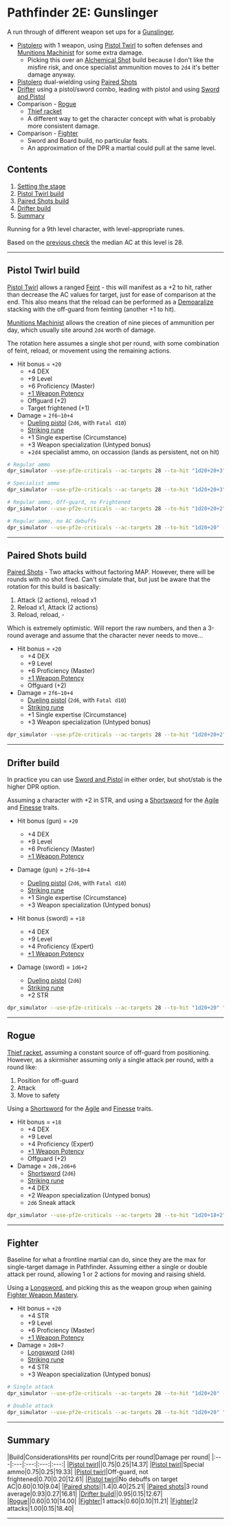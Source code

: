 # Pathfinder 2E: Gunslinger

A run through of different weapon set ups for a [Gunslinger](https://2e.aonprd.com/Classes.aspx?ID=20).

* [Pistolero](https://2e.aonprd.com/Ways.aspx?ID=2) with 1 weapon, using [Pistol Twirl](https://2e.aonprd.com/Feats.aspx?ID=3162) to soften defenses and [Munitions Machinist](https://2e.aonprd.com/Feats.aspx?ID=3172) for some extra damage.
  * Picking this over an [Alchemical Shot](https://2e.aonprd.com/Feats.aspx?ID=3165) build because I don't like the misfire risk, and once specialist ammunition moves to `2d4` it's better damage anyway.
* [Pistolero](https://2e.aonprd.com/Ways.aspx?ID=2) dual-wielding using [Paired Shots](https://2e.aonprd.com/Feats.aspx?ID=3168)
* [Drifter](https://2e.aonprd.com/Ways.aspx?ID=1) using a pistol/sword combo, leading with pistol and using [Sword and Pistol](https://2e.aonprd.com/Feats.aspx?ID=3159)
* Comparison - [Rogue](https://2e.aonprd.com/Classes.aspx?ID=37)
  * [Thief racket](https://2e.aonprd.com/Rackets.aspx)
  * A different way to get the character concept with what is probably more consistent damage.
* Comparison - [Fighter](https://2e.aonprd.com/Classes.aspx?ID=35)
  * Sword and Board build, no particular feats.
  * An approximation of the DPR a martial could pull at the same level.

## Contents

1. [Setting the stage](#setting-the-stage)
1. [Pistol Twirl build](#pistol-twirl-build)
1. [Paired Shots build](#paired-shots-build)
1. [Drifter build](#drifter-build)
1. [Summary](#summary)

Running for a 9th level character, with level-appropriate runes.

Based on the [previous check](./example_2e_mutagenist.md) the median AC at this level is 28.

---

## Pistol Twirl build

[Pistol Twirl](https://2e.aonprd.com/Feats.aspx?ID=3162) allows a ranged [Feint](https://2e.aonprd.com/Actions.aspx?ID=48) - this will manifest as a +2 to hit, rather than decrease the AC values for target, just for ease of comparison at the end. This also means that the reload can be performed as a [Demoaralize](https://2e.aonprd.com/Actions.aspx?ID=2395&Redirected=1) stacking with the off-guard from feinting (another +1 to hit).

[Munitions Machinist](https://2e.aonprd.com/Feats.aspx?ID=3172) allows the creation of nine pieces of ammunition per day, which usually site around `2d4` worth of damage.

The rotation here assumes a single shot per round, with some combination of feint, reload, or movement using the remaining actions.

* Hit bonus = `+20`
  * +4 DEX
  * +9 Level
  * +6 Proficiency (Master)
  * [+1 Weapon Potency](https://2e.aonprd.com/Equipment.aspx?ID=2830)
  * Offguard (+2)
  * Target frightened (+1)
* Damage = `2f6~10+4`
  * [Dueling pistol](https://2e.aonprd.com/Weapons.aspx?ID=201) (`2d6`, with `Fatal d10`)
  * [Striking rune](https://2e.aonprd.com/Equipment.aspx?ID=2829)
  * +1 Single expertise (Circumstance)
  * +3 Weapon specialization (Untyped bonus)
  * +`2d4` specialist ammo, on occassion (lands as persistent, not on hit)

```bash
# Regular ammo
dpr_simulator --use-pf2e-criticals --ac-targets 28 --to-hit "1d20+20+3" --weapon-details "2f6~10+4"

# Specialist ammo
dpr_simulator --use-pf2e-criticals --ac-targets 28 --to-hit "1d20+20+3" --weapon-details "2f6~10,2d4+4"

# Regular ammo, Off-guard, no Frightened
dpr_simulator --use-pf2e-criticals --ac-targets 28 --to-hit "1d20+20+2" --weapon-details "2f6~10+4"

# Regular ammo, no AC debuffs
dpr_simulator --use-pf2e-criticals --ac-targets 28 --to-hit "1d20+20" --weapon-details "2f6~10+4"
```

---

## Paired Shots build

[Paired Shots](https://2e.aonprd.com/Feats.aspx?ID=3168) - Two attacks without factoring MAP. However, there will be rounds with no shot fired. Can't simulate that, but just be aware that the rotation for this build is basically:

1. Attack (2 actions), reload x1
1. Reload x1, Attack (2 actions)
1. Reload, reload, -

Which is extremely optimistic. Will report the raw numbers, and then a 3-round average and assume that the character never needs to move...

* Hit bonus = `+20`
  * +4 DEX
  * +9 Level
  * +6 Proficiency (Master)
  * [+1 Weapon Potency](https://2e.aonprd.com/Equipment.aspx?ID=2830)
  * Offguard (+2)
* Damage = `2f6~10+4`
  * [Dueling pistol](https://2e.aonprd.com/Weapons.aspx?ID=201) (`2d6`, with `Fatal d10`)
  * [Striking rune](https://2e.aonprd.com/Equipment.aspx?ID=2829)
  * +1 Single expertise (Circumstance)
  * +3 Weapon specialization (Untyped bonus)

```bash
dpr_simulator --use-pf2e-criticals --ac-targets 28 --to-hit "1d20+20+2" "1d20+20+2" --weapon-details "2f6~10+4"
```

---

## Drifter build

In practice you can use [Sword and Pistol](https://2e.aonprd.com/Feats.aspx?ID=3159) in either order, but shot/stab is the higher DPR option.

Assuming a character with +2 in STR, and using a [Shortsword](https://2e.aonprd.com/Weapons.aspx?ID=43) for the [Agile](https://2e.aonprd.com/Traits.aspx?ID=170) and [Finesse](https://2e.aonprd.com/Traits.aspx?ID=179) traits.

* Hit bonus (gun) = `+20`
  * +4 DEX
  * +9 Level
  * +6 Proficiency (Master)
  * [+1 Weapon Potency](https://2e.aonprd.com/Equipment.aspx?ID=2830)
* Damage (gun) = `2f6~10+4`
  * [Dueling pistol](https://2e.aonprd.com/Weapons.aspx?ID=201) (`2d6`, with `Fatal d10`)
  * [Striking rune](https://2e.aonprd.com/Equipment.aspx?ID=2829)
  * +1 Single expertise (Circumstance)
  * +3 Weapon specialization (Untyped bonus)

* Hit bonus (sword) = `+18`
  * +4 DEX
  * +9 Level
  * +4 Proficiency (Expert)
  * [+1 Weapon Potency](https://2e.aonprd.com/Equipment.aspx?ID=2830)
* Damage (sword) = `1d6+2`
  * [Dueling pistol](https://2e.aonprd.com/Weapons.aspx?ID=398) (`2d6`)
  * [Striking rune](https://2e.aonprd.com/Equipment.aspx?ID=2829)
  * +2 STR

```bash
dpr_simulator --use-pf2e-criticals --ac-targets 28 --to-hit "1d20+20" "1d20+18-4" --weapon-details "2f6~10+4" "2d6+2"
```

---

## Rogue

[Thief racket](https://2e.aonprd.com/Rackets.aspx), assuming a constant source of off-guard from positioning. However, as a skirmisher assuming only a single attack per round, with a round like:

1. Position for off-guard
1. Attack
1. Move to safety

Using a [Shortsword](https://2e.aonprd.com/Weapons.aspx?ID=43) for the [Agile](https://2e.aonprd.com/Traits.aspx?ID=170) and [Finesse](https://2e.aonprd.com/Traits.aspx?ID=179) traits.

* Hit bonus = `+18`
  * +4 DEX
  * +9 Level
  * +4 Proficiency (Expert)
  * [+1 Weapon Potency](https://2e.aonprd.com/Equipment.aspx?ID=2830)
  * Offguard (+2)
* Damage = `2d6,2d6+6`
  * [Shortsword](https://2e.aonprd.com/Weapons.aspx?ID=43) (`2d6`)
  * [Striking rune](https://2e.aonprd.com/Equipment.aspx?ID=2829)
  * +4 DEX
  * +2 Weapon specialization (Untyped bonus)
  * `2d6` Sneak attack

```bash
dpr_simulator --use-pf2e-criticals --ac-targets 28 --to-hit "1d20+18+2" --weapon-details "2d6,2d6+6"
```

---

## Fighter

Baseline for what a frontline martial can do, since they are the max for single-target damage in Pathfinder. Assuming either a single or double attack per round, allowing 1 or 2 actions for moving and raising shield.

Using a [Longsword](https://2e.aonprd.com/Weapons.aspx?ID=386), and picking this as the weapon group when gaining [Fighter Weapon Mastery](https://2e.aonprd.com/Classes.aspx?ID=35).

* Hit bonus = `+20`
  * +4 STR
  * +9 Level
  * +6 Proficiency (Master)
  * [+1 Weapon Potency](https://2e.aonprd.com/Equipment.aspx?ID=2830)
* Damage = `2d8+7`
  * [Longsword](https://2e.aonprd.com/Weapons.aspx?ID=386) (`2d8`)
  * [Striking rune](https://2e.aonprd.com/Equipment.aspx?ID=2829)
  * +4 STR
  * +3 Weapon specialization (Untyped bonus)

```bash
# Single attack
dpr_simulator --use-pf2e-criticals --ac-targets 28 --to-hit "1d20+20" --weapon-details "2d8+7"

# Double attack
dpr_simulator --use-pf2e-criticals --ac-targets 28 --to-hit "1d20+20" "1d20+20-5" --weapon-details "2d8+7"
```

---

## Summary

|Build|ConsiderationsHits per round|Crits per round|Damage per round|
|:---|:---|:---:|:---:|:---:|
|[Pistol twirl](#pistol-twirl-build)||0.75|0.25|14.37|
|[Pistol twirl](#pistol-twirl-build)|Special ammo|0.75|0.25|19.33|
|[Pistol twirl](#pistol-twirl-build)|Off-guard, not frightened|0.70|0.20|12.61|
|[Pistol twirl](#pistol-twirl-build)|No debuffs on target AC|0.60|0.10|9.04|
|[Paired shots](#paired-shots-build)||1.4|0.40|25.21|
|[Paired shots](#paired-shots-build)|3 round average|0.93|0.27|16.81|
|[Drifter build](#sword-and-pistol-build)||0.95|0.15|12.67|
|[Rogue](#rogue)||0.60|0.10|14.00|
|[Fighter](#fighter)|1 attack|0.60|0.10|11.21|
|[Fighter](#fighter)|2 attacks|1.00|0.15|18.40|

---
